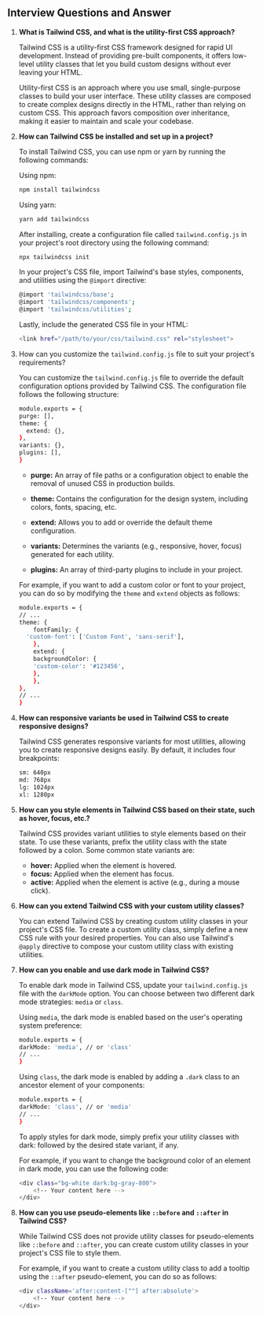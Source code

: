 ## Interview Questions and Answer

1. **What is Tailwind CSS, and what is the utility-first CSS approach?**

    Tailwind CSS is a utility-first CSS framework designed for rapid UI development. Instead of providing pre-built components, it offers low-level utility classes that let you build custom designs without ever leaving your HTML.

    Utility-first CSS is an approach where you use small, single-purpose classes to build your user interface. These utility classes are composed to create complex designs directly in the HTML, rather than relying on custom CSS. This approach favors composition over inheritance, making it easier to maintain and scale your codebase.

2. **How can Tailwind CSS be installed and set up in a project?**

    To install Tailwind CSS, you can use npm or yarn by running the following commands:

    Using npm:

    ```bash
    npm install tailwindcss
    ```

    Using yarn:

    ```bash
    yarn add tailwindcss
    ```

    After installing, create a configuration file called `tailwind.config.js` in your project's root directory using the following command:

    ```bash
    npx tailwindcss init
    ```

    In your project's CSS file, import Tailwind's base styles, components, and utilities using the `@import` directive:

    ```bash
    @import 'tailwindcss/base';
    @import 'tailwindcss/components';
    @import 'tailwindcss/utilities';
    ```
    Lastly, include the generated CSS file in your HTML:

    ```bash
    <link href="/path/to/your/css/tailwind.css" rel="stylesheet">
    ```

3. How can you customize the `tailwind.config.js` file to suit your project's requirements?

    You can customize the `tailwind.config.js` file to override the default configuration options provided by Tailwind CSS. The configuration file follows the following structure:

    ```bash
    module.exports = {
    purge: [],
    theme: {
      extend: {},
    },
    variants: {},
    plugins: [],
    }
    ```

    - **purge:** An array of file paths or a configuration object to enable the removal of unused CSS in production builds.

    - **theme:** Contains the configuration for the design system, including colors, fonts, spacing, etc.

    - **extend:** Allows you to add or override the default theme configuration.

    - **variants:** Determines the variants (e.g., responsive, hover, focus) generated for each utility.

    - **plugins:** An array of third-party plugins to include in your project.

    For example, if you want to add a custom color or font to your project, you can do so by modifying the `theme` and `extend` objects as follows:

    ```bash
    module.exports = {
    // ...
    theme: {
        fontFamily: {
      'custom-font': ['Custom Font', 'sans-serif'],
        },
        extend: {
        backgroundColor: {
        'custom-color': '#123456',
        },
        },
    },
    // ...
    }
    ```

4. **How can responsive variants be used in Tailwind CSS to create responsive designs?**

    Tailwind CSS generates responsive variants for most utilities, allowing you to create responsive designs easily. By default, it includes four breakpoints:

    ```bash
    sm: 640px
    md: 768px
    lg: 1024px
    xl: 1280px
    ```

5. **How can you style elements in Tailwind CSS based on their state, such as hover, focus, etc.?**

    Tailwind CSS provides variant utilities to style elements based on their state. To use these variants, prefix the utility class with the state followed by a colon. Some common state variants are:

    - **hover:** Applied when the element is hovered.
    - **focus:** Applied when the element has focus.
    - **active:** Applied when the element is active (e.g., during a mouse click).


6. **How can you extend Tailwind CSS with your custom utility classes?**

    You can extend Tailwind CSS by creating custom utility classes in your project's CSS file. To create a custom utility class, simply define a new CSS rule with your desired properties. You can also use Tailwind's `@apply` directive to compose your custom utility class with existing utilities.

7. **How can you enable and use dark mode in Tailwind CSS?**

    To enable dark mode in Tailwind CSS, update your `tailwind.config.js` file with the `darkMode` option. You can choose between two different dark mode strategies: `media` or `class`.

    Using `media`, the dark mode is enabled based on the user's operating system preference:

    ```bash
    module.exports = {
    darkMode: 'media', // or 'class'
    // ...
    }
    ```

    Using `class`, the dark mode is enabled by adding a `.dark` class to an ancestor element of your components:

    ```bash
    module.exports = {
    darkMode: 'class', // or 'media'
    // ...
    }
    ```

    To apply styles for dark mode, simply prefix your utility classes with dark: followed by the desired state variant, if any.

    For example, if you want to change the background color of an element in dark mode, you can use the following code:

    ```bash
    <div class="bg-white dark:bg-gray-800">
        <!-- Your content here -->
    </div>
    ```


8. **How can you use pseudo-elements like `::before` and `::after` in Tailwind CSS?**

    While Tailwind CSS does not provide utility classes for pseudo-elements like `::before` and `::after`, you can create custom utility classes in your project's CSS file to style them.

    For example, if you want to create a custom utility class to add a tooltip using the `::after` pseudo-element, you can do so as follows:

    ```bash
    <div className='after:content-[""] after:absolute'>
        <!-- Your content here -->
    </div>
    ```

    